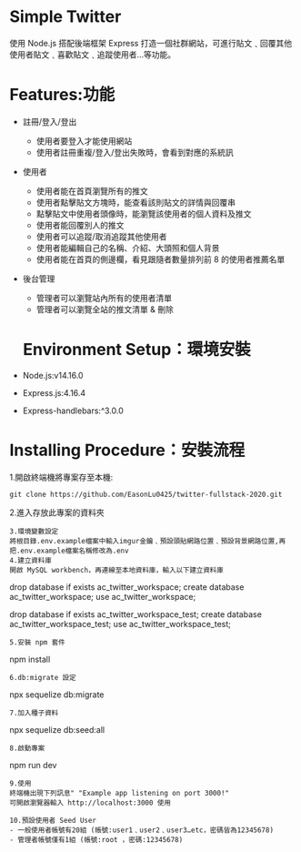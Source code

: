 # Simple Twitter
使用 Node.js 搭配後端框架 Express 打造一個社群網站，可進行貼文﹑回覆其他使用者貼文﹑喜歡貼文﹑追蹤使用者…等功能。
# Features:功能
- 註冊/登入/登出
  - 使用者要登入才能使用網站
  - 使用者註冊重複/登入/登出失敗時，會看到對應的系統訊
- 使用者
  - 使用者能在首頁瀏覽所有的推文
  - 使用者點擊貼文方塊時，能查看該則貼文的詳情與回覆串
  - 點擊貼文中使用者頭像時，能瀏覽該使用者的個人資料及推文
  - 使用者能回覆別人的推文
  - 使用者可以追蹤/取消追蹤其他使用者
  - 使用者能編輯自己的名稱、介紹、大頭照和個人背景
  - 使用者能在首頁的側邊欄，看見跟隨者數量排列前 8 的使用者推薦名單
- 後台管理
  - 管理者可以瀏覽站內所有的使用者清單
  - 管理者可以瀏覽全站的推文清單 & 刪除

  # Environment Setup：環境安裝
- Node.js:v14.16.0
- Express.js:4.16.4
- Express-handlebars:^3.0.0

# Installing Procedure：安裝流程
1.開啟終端機將專案存至本機:
```
git clone https://github.com/EasonLu0425/twitter-fullstack-2020.git
```
2.進入存放此專案的資料夾
```
3.環境變數設定
將根目錄.env.example檔案中輸入imgur金鑰﹑預設頭貼網路位置﹑預設背景網路位置,再把.env.example檔案名稱修改為.env
4.建立資料庫
開啟 MySQL workbench，再連線至本地資料庫，輸入以下建立資料庫 

```
drop database if exists ac_twitter_workspace;
create database ac_twitter_workspace;
use ac_twitter_workspace;

drop database if exists ac_twitter_workspace_test;
create database ac_twitter_workspace_test;
use ac_twitter_workspace_test;
```
5.安裝 npm 套件
```
npm install
```
6.db:migrate 設定
```
npx sequelize db:migrate 
```
7.加入種子資料
```
npx sequelize db:seed:all 
```
8.啟動專案
```
npm run dev
```
9.使用
終端機出現下列訊息" "Example app listening on port 3000!"
可開啟瀏覽器輸入 http://localhost:3000 使用

10.預設使用者 Seed User
- 一般使用者帳號有20組 (帳號:user1﹑user2﹑user3…etc，密碼皆為12345678)
- 管理者帳號僅有1組 (帳號:root ，密碼:12345678)